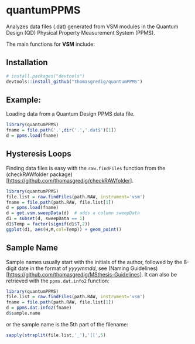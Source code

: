 # quantumPPMS

Analyzes data files (.dat) generated from VSM modules in the Quantum Design (QD) Physical Property Measurement System (PPMS).

The main functions for **VSM** include:


## Installation

```R
# install.packages("devtools")
devtools::install_github("thomasgredig/quantumPPMS")
```


## Example:

Loading data from a Quantum Design PPMS data file.

```R
library(quantumPPMS)
fname = file.path('.',dir('.','.dat$')[1])
d = ppms.load(fname)
```

## Hysteresis Loops

Finding data files is easy with the `raw.findFiles` function from the (checkRAWfolder package)[https://github.com/thomasgredig/checkRAWfolder].

```R
library(quantumPPMS)
file.list = raw.findFiles(path.RAW, instrument='vsm')
fname = file.path(path.RAW, file.list[1])
d = ppms.load(fname)
d = get.vsm.sweepData(d)  # adds a column sweepData
d1 = subset(d, sweepData == 1)
d1$Temp = factor(signif(d1$T,2))
ggplot(d1, aes(H,M,col=Temp)) + geom_point()
```

## Sample Name

Sample names usually start with the initials of the author, followed by the 8-digit date in the format of *yyyymmdd*, see (Naming Guidelines)[https://github.com/thomasgredig/MSthesis-Guidelines]. It can also be retrieved with the `ppms.dat.info2` function:

```R
library(quantumPPMS)
file.list = raw.findFiles(path.RAW, instrument='vsm')
fname = file.path(path.RAW, file.list[1])
d = ppms.dat.info2(fname)
d$sample.name
```

or the sample name is the 5th part of the filename:

```R
sapply(strsplit(file.list,'_'),'[[',5)
```

